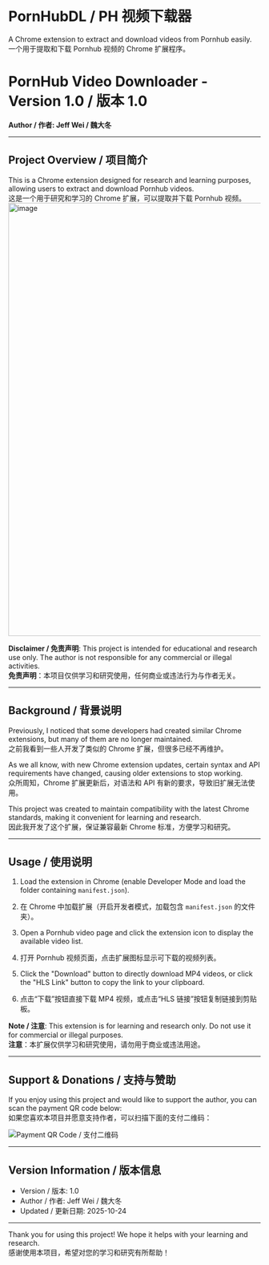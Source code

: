 # PornHubDL / PH 视频下载器
A Chrome extension to extract and download videos from Pornhub easily.  
一个用于提取和下载 Pornhub 视频的 Chrome 扩展程序。

# PornHub Video Downloader - Version 1.0 / 版本 1.0

**Author / 作者: Jeff Wei / 魏大冬**  

---

## Project Overview / 项目简介

This is a Chrome extension designed for research and learning purposes, allowing users to extract and download Pornhub videos.  
这是一个用于研究和学习的 Chrome 扩展，可以提取并下载 Pornhub 视频。  
<img width="2413" height="864" alt="image" src="https://github.com/user-attachments/assets/966d7652-a029-4b31-9ce5-2fddb88032c7" />


**Disclaimer / 免责声明**: This project is intended for educational and research use only. The author is not responsible for any commercial or illegal activities.  
**免责声明**：本项目仅供学习和研究使用，任何商业或违法行为与作者无关。

---

## Background / 背景说明

Previously, I noticed that some developers had created similar Chrome extensions, but many of them are no longer maintained.  
之前我看到一些人开发了类似的 Chrome 扩展，但很多已经不再维护。  

As we all know, with new Chrome extension updates, certain syntax and API requirements have changed, causing older extensions to stop working.  
众所周知，Chrome 扩展更新后，对语法和 API 有新的要求，导致旧扩展无法使用。  

This project was created to maintain compatibility with the latest Chrome standards, making it convenient for learning and research.  
因此我开发了这个扩展，保证兼容最新 Chrome 标准，方便学习和研究。

---

## Usage / 使用说明

1. Load the extension in Chrome (enable Developer Mode and load the folder containing `manifest.json`).  
1. 在 Chrome 中加载扩展（开启开发者模式，加载包含 `manifest.json` 的文件夹）。  

2. Open a Pornhub video page and click the extension icon to display the available video list.  
2. 打开 Pornhub 视频页面，点击扩展图标显示可下载的视频列表。  

3. Click the "Download" button to directly download MP4 videos, or click the "HLS Link" button to copy the link to your clipboard.  
3. 点击“下载”按钮直接下载 MP4 视频，或点击“HLS 链接”按钮复制链接到剪贴板。  

**Note / 注意**: This extension is for learning and research only. Do not use it for commercial or illegal purposes.  
**注意**：本扩展仅供学习和研究使用，请勿用于商业或违法用途。

---

## Support & Donations / 支持与赞助

If you enjoy using this project and would like to support the author, you can scan the payment QR code below:  
如果您喜欢本项目并愿意支持作者，可以扫描下面的支付二维码：  

![Payment QR Code / 支付二维码](https://github.com/user-attachments/assets/7b211d81-cca3-4205-ab75-8848d7867213)

---

## Version Information / 版本信息

- Version / 版本: 1.0  
- Author / 作者: Jeff Wei / 魏大冬  
- Updated / 更新日期: 2025-10-24  

---

Thank you for using this project! We hope it helps with your learning and research.  
感谢使用本项目，希望对您的学习和研究有所帮助！
